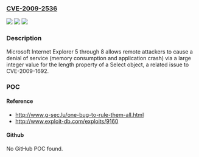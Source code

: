 ### [CVE-2009-2536](https://cve.mitre.org/cgi-bin/cvename.cgi?name=CVE-2009-2536)
![](https://img.shields.io/static/v1?label=Product&message=n%2Fa&color=blue)
![](https://img.shields.io/static/v1?label=Version&message=n%2Fa&color=blue)
![](https://img.shields.io/static/v1?label=Vulnerability&message=n%2Fa&color=brighgreen)

### Description

Microsoft Internet Explorer 5 through 8 allows remote attackers to cause a denial of service (memory consumption and application crash) via a large integer value for the length property of a Select object, a related issue to CVE-2009-1692.

### POC

#### Reference
- http://www.g-sec.lu/one-bug-to-rule-them-all.html
- http://www.exploit-db.com/exploits/9160

#### Github
No GitHub POC found.

